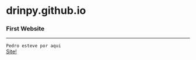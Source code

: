# drinpy.github.io
### First Website
---

`Pedro esteve por aqui`
</br>
<a href="drinpy.github.io/sitepessoal.html">Site!<a/>
